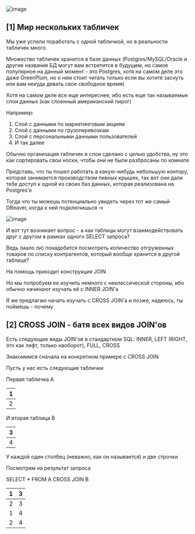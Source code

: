 ![image](https://github.com/user-attachments/assets/bd82951a-abbd-4d4c-9079-3ad9ee02edb9)


## [1] Мир нескольких табличек

Мы уже успели поработать с одной табличкой, но в реальности табличек много.

Множество табличек хранится в базе данных (Postgres/MySQL/Oracle и другие названия БД могут вам встретится в будущем, но самое популярное на данный момент - это Postgres, хотя на самом деле это даже GreenPlum, но о нем стоит читать только если вы хотите заснуть или вам некуда девать свое свободное время) 

Хотя на самом деле все еще интереснее, ибо есть еще так называемые слои данных (как слоенный американский пирог) 

Например:
1. Слой с данными по маркетинговым акциям
2. Слой с данными по грузоперевозкам
3. Слой с персональными данными пользователей
4. И так далее

Обычно организация табличек в слои сделано с целью удобства, ну это как сортировать свои носки, чтобы они не были разбросаны по комнате 

Представь, что ты пошел работать в какую-нибудь небольшую контору, которая занимается производством пивных крышек, так вот они дали тебе доступ к одной из своих баз данных, которая реализована на Postgres'e

Тогда что ты можешь потенциально увидеть через тот же самый DBeaver, когда к ней подключишься ->

![image](https://github.com/user-attachments/assets/7e913b79-a0a3-4c4f-b6dc-3a94315c8865)

И вот тут возникает вопрос - а как таблицы могут взаимодействовать друг с другом в рамках одного SELECT запроса?

Ведь (мало ли) понадобится посмотреть количество отгруженных товаров по списку контрагентов, который вообще хранится в другой таблице?

На помощь приходит конструкция JOIN 

Но мы попробуем ее изучить немного с неклассической стороны, ибо обычно начинают изучать её с INNER JOIN'a

Я же предлагаю начать изучать с CROSS JOIN'a и позже, надеюсь, ты поймешь - почему 


## [2] CROSS JOIN - батя всех видов JOIN'ов

Есть следующие виды JOIN'ов в стандартном SQL: INNER, LEFT (RIGHT, это как лефт, только наоборот), FULL, CROSS 

Знакомимся сначала на конкретном примере с CROSS JOIN 

Пусть у нас есть следующие таблички 

Первая табличка A

| 1 |
|---|
| 2 |

И вторая таблица B

| 3 |
|---|
| 4 |

У каждой один столбец (неважно, как он называется) и две строчки

Посмотрим на результат запроса 

SELECT *
FROM A 
CROSS JOIN B

| 1 | 3 |
|---|---|
| 2 | 3 |
| 1 | 4 |
| 2 | 4 |



